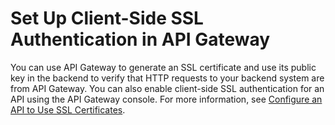 # Set Up Client\-Side SSL Authentication in API Gateway<a name="apigateway-setup-ssl-certificate"></a>

You can use API Gateway to generate an SSL certificate and use its public key in the backend to verify that HTTP requests to your backend system are from API Gateway\. You can also enable client\-side SSL authentication for an API using the API Gateway console\. For more information, see [Configure an API to Use SSL Certificates](getting-started-client-side-ssl-authentication.md#configure-api)\.